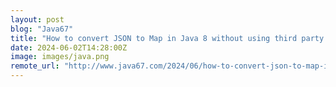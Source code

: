 ```yaml
---
layout: post
blog: "Java67"
title: "How to convert JSON to Map in Java 8 without using third party libraries like Jackson or Gson"
date: 2024-06-02T14:28:00Z
image: images/java.png
remote_url: "http://www.java67.com/2024/06/how-to-convert-json-to-map-in-java-8.html"
---
```

